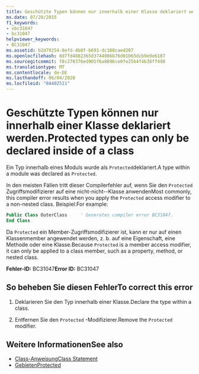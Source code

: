 ```yaml
---
title: Geschützte Typen können nur innerhalb einer Klasse deklariert werden.
ms.date: 07/20/2015
f1_keywords:
- vbc31047
- bc31047
helpviewer_keywords:
- BC31047
ms.assetid: b2d79254-8efd-4b8f-b691-dc168caed207
ms.openlocfilehash: 8d7fd4882365d3744086b76d01b65dcb9e9e6187
ms.sourcegitcommit: f8c270376ed905f6a8896ce0fe25b4f4b38ff498
ms.translationtype: MT
ms.contentlocale: de-DE
ms.lasthandoff: 06/04/2020
ms.locfileid: "84402511"
---
```

# <a name="protected-types-can-only-be-declared-inside-of-a-class"></a><span data-ttu-id="2bfc0-102">Geschützte Typen können nur innerhalb einer Klasse deklariert werden.</span><span class="sxs-lookup"><span data-stu-id="2bfc0-102">Protected types can only be declared inside of a class</span></span>
<span data-ttu-id="2bfc0-103">Ein Typ innerhalb eines Moduls wurde als `Protected`deklariert.</span><span class="sxs-lookup"><span data-stu-id="2bfc0-103">A type within a module was declared as `Protected`.</span></span>

<span data-ttu-id="2bfc0-104">In den meisten Fällen tritt dieser Compilerfehler auf, wenn Sie den `Protected` Zugriffsmodifizierer auf eine nicht-nicht--Klasse anwenden</span><span class="sxs-lookup"><span data-stu-id="2bfc0-104">Most commonly, this compiler error results when you apply the `Protected` access modifier to a non-nested class.</span></span> <span data-ttu-id="2bfc0-105">Beispiel:</span><span class="sxs-lookup"><span data-stu-id="2bfc0-105">For example:</span></span>

```vb
Public Class OuterClass     ' Generates compiler error BC31047.
End Class
```

<span data-ttu-id="2bfc0-106">Da `Protected` ein Member-Zugriffsmodifizierer ist, kann er nur auf einen Klassenmember angewendet werden, z. b. auf eine Eigenschaft, eine Methode oder eine Klasse.</span><span class="sxs-lookup"><span data-stu-id="2bfc0-106">Because `Protected` is a member access modifier, it can only be applied to a class member, such as a property, method, or nested class.</span></span>

 <span data-ttu-id="2bfc0-107">**Fehler-ID:** BC31047</span><span class="sxs-lookup"><span data-stu-id="2bfc0-107">**Error ID:** BC31047</span></span>  
  
## <a name="to-correct-this-error"></a><span data-ttu-id="2bfc0-108">So beheben Sie diesen Fehler</span><span class="sxs-lookup"><span data-stu-id="2bfc0-108">To correct this error</span></span>  
  
1. <span data-ttu-id="2bfc0-109">Deklarieren Sie den Typ innerhalb einer Klasse.</span><span class="sxs-lookup"><span data-stu-id="2bfc0-109">Declare the type within a class.</span></span>  
  
2. <span data-ttu-id="2bfc0-110">Entfernen Sie den `Protected` -Modifizierer.</span><span class="sxs-lookup"><span data-stu-id="2bfc0-110">Remove the `Protected` modifier.</span></span>  
  
## <a name="see-also"></a><span data-ttu-id="2bfc0-111">Weitere Informationen</span><span class="sxs-lookup"><span data-stu-id="2bfc0-111">See also</span></span>

- [<span data-ttu-id="2bfc0-112">Class-Anweisung</span><span class="sxs-lookup"><span data-stu-id="2bfc0-112">Class Statement</span></span>](../language-reference/statements/class-statement.md)
- [<span data-ttu-id="2bfc0-113">Gebieten</span><span class="sxs-lookup"><span data-stu-id="2bfc0-113">Protected</span></span>](../language-reference/modifiers/protected.md)
